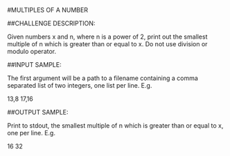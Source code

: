 #MULTIPLES OF A NUMBER

##CHALLENGE DESCRIPTION:

Given numbers x and n, where n is a power of 2, print out the smallest multiple of n which is greater than or equal to x. Do not use division or modulo operator.

##INPUT SAMPLE:

The first argument will be a path to a filename containing a comma separated list of two integers, one list per line. E.g.

13,8
17,16

##OUTPUT SAMPLE:

Print to stdout, the smallest multiple of n which is greater than or equal to x, one per line. E.g.

16
32